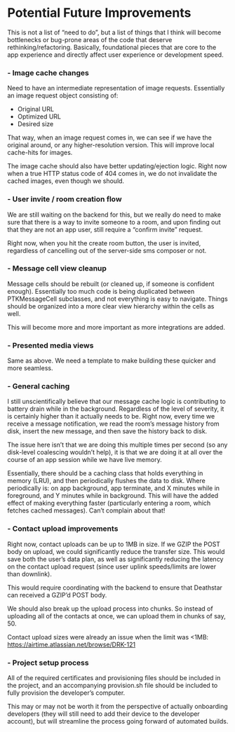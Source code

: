 # Potential Future Improvements

This is not a list of “need to do”, but a list of things that I think will become bottlenecks or bug-prone areas of the code that deserve rethinking/refactoring. Basically, foundational pieces that are core to the app experience and directly affect user experience or development speed.


### - Image cache changes

Need to have an intermediate representation of image requests. Essentially an image request object consisting of:
- Original URL
- Optimized URL
- Desired size

That way, when an image request comes in, we can see if we have the original around, or any higher-resolution version. This will improve local cache-hits for images.

The image cache should also have better updating/ejection logic. Right now when a true HTTP status code of 404 comes in, we do not invalidate the cached images, even though we should.


### - User invite / room creation flow

We are still waiting on the backend for this, but we really do need to make sure that there is a way to invite someone to a room, and upon finding out that they are not an app user, still require a “confirm invite” request.

Right now, when you hit the create room button, the user is invited, regardless of cancelling out of the server-side sms composer or not.


### - Message cell view cleanup

Message cells should be rebuilt (or cleaned up, if someone is confident enough). Essentially too much code is being duplicated between PTKMessageCell subclasses, and not everything is easy to navigate. Things should be organized into a more clear view hierarchy within the cells as well.

This will become more and more important as more integrations are added.


### - Presented media views

Same as above. We need a template to make building these quicker and more seamless.


### - General caching

I still unscientifically believe that our message cache logic is contributing to battery drain while in the background. Regardless of the level of severity, it is certainly higher than it actually needs to be. Right now, every time we receive a message notification, we read the room’s message history from disk, insert the new message, and then save the history back to disk.

The issue here isn’t that we are doing this multiple times per second (so any disk-level coalescing wouldn’t help), it is that we are doing it at all over the course of an app session while we have live memory.

Essentially, there should be a caching class that holds everything in memory (LRU), and then periodically flushes the data to disk. Where periodically is: on app background, app terminate, and X minutes while in foreground, and Y minutes while in background. This will have the added effect of making everything faster (particularly entering a room, which fetches cached messages). Can’t complain about that!


### - Contact upload improvements

Right now, contact uploads can be up to 1MB in size. If we GZIP the POST body on upload, we could significantly reduce the transfer size. This would save both the user’s data plan, as well as significantly reducing the latency on the contact upload request (since user uplink speeds/limits are lower than downlink).

This would require coordinating with the backend to ensure that Deathstar can received a GZIP’d POST body.

We should also break up the upload process into chunks. So instead of uploading all of the contacts at once, we can upload them in chunks of say, 50.

Contact upload sizes were already an issue when the limit was <1MB: https://airtime.atlassian.net/browse/DRK-121


### - Project setup process

All of the required certificates and provisioning files should be included in the project, and an accompanying provision.sh file should be included to fully provision the developer’s computer.

This may or may not be worth it from the perspective of actually onboarding developers (they will still need to add their device to the developer account), but will streamline the process going forward of automated builds.
